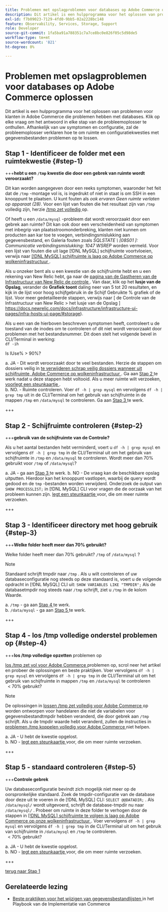 ```yaml
---
title: Problemen met opslagproblemen voor databases op Adobe Commerce oplossen
description: Dit artikel is een hulpprogramma voor het oplossen van problemen voor klanten in Adobe Commerce die problemen hebben met databases. Klik op elke vraag om het antwoord in elke stap van de probleemoplosser te onthullen. Afhankelijk van uw symptomen en configuratie, zal de probleemoplosser verklaren hoe te om ruimte en configuratiekwesties met gegevensbestanden problemen op te lossen.
exl-id: f7b09023-7129-4fd0-9bb5-02a2228bc148
feature: Observability, Services, Storage, Support
role: Developer
source-git-commit: 1fa5ba91a788351c7a7ce8bc0e826f05c5d98de5
workflow-type: tm+mt
source-wordcount: '821'
ht-degree: 0%

---
```


# Problemen met opslagproblemen voor databases op Adobe Commerce oplossen

Dit artikel is een hulpprogramma voor het oplossen van problemen voor klanten in Adobe Commerce die problemen hebben met databases. Klik op elke vraag om het antwoord in elke stap van de probleemoplosser te onthullen. Afhankelijk van uw symptomen en configuratie, zal de probleemoplosser verklaren hoe te om ruimte en configuratiekwesties met gegevensbestanden problemen op te lossen.

## Stap 1 - Identificeer de folder met een ruimtekwestie {#step-1}

+++**hebt u een `/tmp` kwestie die door een gebrek van ruimte wordt veroorzaakt?**

Dit kan worden aangegeven door een reeks symptomen, waaronder het feit dat de `/tmp` -montage vol is, is ingedrukt of niet in staat is om SSH in een knooppunt te plaatsen. U kunt fouten als _ook ervaren Geen ruimte verlaten op apparaat (28)_. Voor een lijst van fouten die het resultaat zijn van `/tmp` volledig zijn, herzie [ /tmp zet volledig ](/help/troubleshooting/miscellaneous/tmp-mount-full.md) op.

Of heeft u een `/data/mysql` -probleem dat wordt veroorzaakt door een gebrek aan ruimte? Dit kan ook door een verscheidenheid van symptomen met inbegrip van plaatsstroomonderbreking, klanten niet kunnen om producten aan kar toe te voegen, verbindingsmislukking aan gegevensbestand, en Galeria fouten zoals _SQLSTATE \ [08S01 \]: Communicatie verbindingsmislukking: 1047 WSREP_ worden vermeld. Voor een lijst van fouten die uit lage [!DNL MySQL] schijfruimte voortvloeien, verwijs naar [[!DNL MySQL]  schijfruimte is laag op Adobe Commerce op wolkeninfrastructuur ](/help/troubleshooting/database/mysql-disk-space-is-low-on-magento-commerce-cloud.md).

Als u onzeker bent als u een kwestie van de schijfruimte hebt en u een rekening van New Relic hebt, ga naar de [ pagina van de Gastheren van de Infrastructuur van New Relic de controle ](https://docs.newrelic.com/docs/infrastructure/infrastructure-ui-pages/infra-hosts-ui-page/). Van daar, klik op het **lusje van de Opslag**, verander de **Grafiek toont** daling neer van 5 tot 20 resultaten, en kijk in de lijst voor hoog schijfgebruik in de Schijf Gebruikte % grafiek of de lijst. Voor meer gedetailleerde stappen, verwijs naar [ de Controle van de Infrastructuur van New Relic > het lusje van de Opslag ] https://docs.newrelic.com/docs/infrastructure/infrastructure-ui-pages/infra-hosts-ui-page/#storage).

Als u een van de hierboven beschreven symptomen heeft, controleert u de toestand van de inodes om te controleren of dit niet wordt veroorzaakt door problemen met het bestandsnummer. Dit doen stelt het volgende bevel in CLI/Terminal in werking:\
`df -ih`

Is IUse% > 90%?

a. JA - Dit wordt veroorzaakt door te veel bestanden. Herzie de stappen om dossiers veilig in [ te verwijderen schrap veilig dossiers wanneer uit schijfruimte, Adobe Commerce op wolkeninfrastructuur ](/help/troubleshooting/miscellaneous/safely-delete-files-when-out-of-disk-space-adobe-commerce-on-our-cloud-architecture.md). Ga aan [ Stap 2 ](#step-2) te werk nadat u deze stappen hebt voltooid. Als u meer ruimte wilt verzoeken, [ voorlegt een steunkaartje ](/help/help-center-guide/help-center/magento-help-center-user-guide.md#submit-ticket).\
b. NO. - Ruimte controleren. Voer `df -h | grep mysql` en vervolgens `df -h | grep tmp` uit in de CLI/Terminal om het gebruik van schijfruimte in de mappen `/tmp` en `/data/mysql` te controleren. Ga aan [ Stap 3 ](#step-3) te werk.

+++

## Stap 2 - Schijfruimte controleren {#step-2}

+++**gebruik van de schijfruimte van de Controle?**

Als u het aantal bestanden hebt verminderd, voert u `df -h | grep mysql` en vervolgens `df -h | grep tmp` in de CLI/Terminal uit om het gebruik van schijfruimte in `/tmp` en `/data/mysql` te controleren. Wordt meer dan 70% gebruikt voor `/tmp` of `/data/mysql`?

a. JA - ga aan [ Stap 3 ](#step-3) te werk.
b. NO - De vraag kan de beschikbare opslag uitputten. Hierdoor kan het knooppunt vastlopen, waarbij de query wordt gedood en de `tmp` -bestanden worden verwijderd. Onderzoek de output van `SHOW PROCESSLIST;` in [!DNL MySQL] CLI voor vragen die de oorzaak van het probleem kunnen zijn. [ legt een steunkaartje ](/help/help-center-guide/help-center/magento-help-center-user-guide.md#submit-ticket) voor, die om meer ruimte verzoeken.

+++

## Stap 3 - Identificeer directory met hoog gebruik {#step-3}

+++**Welke folder heeft meer dan 70% gebruikt?**

Welke folder heeft meer dan 70% gebruikt? `/tmp` of `/data/mysql` ?

>[!NOTE]
>
>Standaard schrijft tmpdir naar `/tmp` . Als u wilt controleren of uw databaseconfiguratie nog steeds op deze standaard is, voert u de volgende opdracht in [!DNL MySQL] CLI uit: `SHOW VARIABLES LIKE "TMPDIR";` Als de databasetmpdir nog steeds naar `/tmp` schrijft, ziet u `/tmp` in de kolom Waarde.

a. `/tmp` - ga aan [ Stap 4 ](#step-4) te werk. \
b. `/data/mysql` - ga aan [ Stap 5 ](#step-5) te werk.

+++

## Stap 4 - los /tmp volledige onderstel problemen op {#step-4}

+++**los /tmp volledige opzetten** problemen op

[ los /tmp zet vol voor Adobe Commerce ](/help/troubleshooting/miscellaneous/tmp-mount-full.md) problemen op, scrol neer het artikel en probeer de oplossingen en beste praktijken. Voer vervolgens `df -h | grep mysql` en vervolgens `df -h | grep tmp` in de CLI/Terminal uit om het gebruik van schijfruimte in mappen `/tmp` en `/data/mysql` te controleren\
  &lt; 70% gebruikt?

>[!NOTE]
>
>De oplossingen in [ lossen /tmp zet volledig voor Adobe Commerce ](/help/troubleshooting/miscellaneous/tmp-mount-full.md) op worden ontworpen voor handelaren die niet de variabelen voor gegevensbestandtmpdir hebben veranderd, die door gebrek aan `/tmp` schrijft. Als u de tmpdir waarde hebt veranderd, zullen de instructies in [ problemen /tmp koppelen volledig voor Adobe Commerce ](/help/troubleshooting/miscellaneous/tmp-mount-full.md) niet helpen.

a. JA - U hebt de kwestie opgelost. \
b. NO - [ legt een steunkaartje ](/help/help-center-guide/help-center/magento-help-center-user-guide.md#submit-ticket) voor, die om meer ruimte verzoeken.

+++

## Stap 5 - standaard controleren {#step-5}

+++**Controle gebrek**

Uw databaseconfiguratie bevindt zich mogelijk niet meer op de oorspronkelijke standaard. Zoek de tmpdir-configuratie van de database door deze uit te voeren in de [!DNL MySQL] CLI: `SELECT @@DATADIR;` . Als `/data/mysql/` wordt uitgevoerd, schrijft de database-tmpdir nu naar `/data/mysql/` . Probeer om ruimte in deze folder te verhogen door de stappen in [[!DNL MySQL]  schijfruimte te volgen is laag op Adobe Commerce op onze wolkeninfrastructuur ](/help/troubleshooting/database/mysql-disk-space-is-low-on-magento-commerce-cloud.md). Voer vervolgens `df -h | grep mysql` en vervolgens `df -h | grep tmp` in de CLI/Terminal uit om het gebruik van schijfruimte in `/data/mysql` en `/tmp` te controleren.\
  &lt; 70% gebruikt?

a. JA - U hebt de kwestie opgelost. \
b. NO - [ legt een steunkaartje ](/help/help-center-guide/help-center/magento-help-center-user-guide.md#submit-ticket) voor, die om meer ruimte verzoeken.

+++

[ terug naar Stap 1 ](#step-1)

## Gerelateerde lezing

* [ Beste praktijken voor het wijzigen van gegevensbestandlijsten ](https://experienceleague.adobe.com/en/docs/commerce-operations/implementation-playbook/best-practices/development/modifying-core-and-third-party-tables#why-adobe-recommends-avoiding-modifications) in het Playbook van de Implementatie van Commerce
